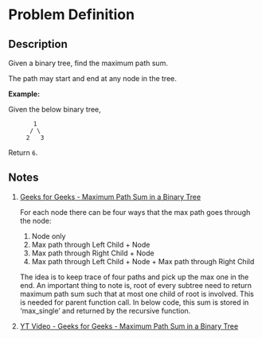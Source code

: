 # Problem Definition

## Description

Given a binary tree, find the maximum path sum.

The path may start and end at any node in the tree.

**Example:**

Given the below binary tree,

```text
       1
      / \
     2   3
```

Return `6`.

## Notes

1. [Geeks for Geeks - Maximum Path Sum in a Binary Tree](https://www.geeksforgeeks.org/find-maximum-path-sum-in-a-binary-tree/)

    For each node there can be four ways that the max path goes through the node:

    1. Node only
    1. Max path through Left Child + Node
    1. Max path through Right Child + Node
    1. Max path through Left Child + Node + Max path through Right Child

    The idea is to keep trace of four paths and pick up the max one in the end. An important thing to note is, root of every subtree need to return maximum path sum such that at most one child of root is involved. This is needed for parent function call. In below code, this sum is stored in ‘max_single’ and returned by the recursive function.

1. [YT Video - Geeks for Geeks - Maximum Path Sum in a Binary Tree](https://www.youtube.com/watch?v=cSnETAcziS0)